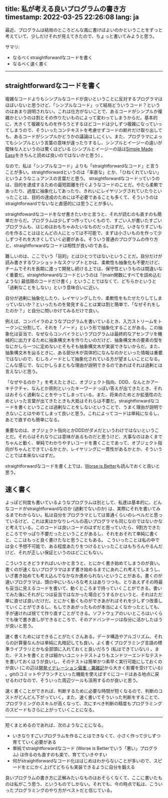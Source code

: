 title: 私が考える良いプログラムの書き方
timestamp: 2022-03-25 22:26:08
lang: ja
---

最近、プログラムは結局のところどんな風に書けばよいのかということをずっと考えていて、少しだけそれが見えてきたので、ちょっと書いてみようと思う。

サマリ:

* なるべくstraightforwardなコードを書く
* なるべく速く書く

<hr>

## straightforwardなコードを書く

複雑なコードよりもシンプルなコードが良いということに反対するプログラマはほぼいないと思うけど、「シンプルなコード」って結局どういうコード？というのはあまり説明されない。これは仕方がないことで、あるコードがシンプルか複雑かというのは割とその作りたいものによって変わってしまうからだ。基本的に、大きくて複雑なものを作ろうとするほどコードは少しずつ複雑になっていってしまうので、そういったコンテキストを考慮せずコードの断片だけ取り出しても、あるコードがシンプルかどうかの議論はしにくい。また、プログラマによってもシンプルという言葉の意味が違ったりするし、シンプルとイージーの違いが曖昧な人というのは驚くほどいる (シンプルとイージーの話は[Simple Made Easy](https://github.com/matthiasn/talk-transcripts/blob/master/Hickey_Rich/SimpleMadeEasy.md)をきちんと読めば良いのではないかと思う) 。

なので、私は「シンプルなコード」よりも「straightforwardなコード」と言うことが多い。straightforwardというのは「率直な」とか、「ひねくれていない」というようなニュアンスの言葉だと思う。
straightforwardなコードっていうのは、目的を達成するための最短距離を行くようなコードのことだ。やたら柔軟であったり、過度に抽象化してあったり、きれいにレイヤリングされていたりといったことは、目的の達成のためには不必要であることも多くて、そういうのはstraightforwardでないなと直感的には思うことが多い。

straightfowardなコードをなぜ書きたいかと言うと、それが読むのも直すのも簡単だからだ。プログラムは少しずつ作っていくもので、すごい人が書いたすごいプログラムも、はじめはおもちゃみたいなものだったはずだ。いきなりすごいものを作ることはほとんどの人にとっては不可能で、まずは小さいものを作って少しずつそれを大きくしていく必要がある。そういう普通のプログラムの作り方と、straightforwardなコードは相性が良いのである。

難しいのは、ここでいう「目的」とはひとつではないということだ。自分だけが読み書きするワンショットなスクリプトとかは、柔軟性も抽象化も不要だけど、チームでそれを長期に渡って開発し続ける上では、保守性というものは間違いなく重要だ。straightforwardなコードというのは「(main関数にすべてを詰め込むような) 最低限のコードだけ書く」ということではなくて、どちらかというと「過剰なことをしない」という意味合いに近い。

自分が過剰に抽象化したり、レイヤリングしたり、柔軟性をもたせたりしてしまっていないか？といったものを発見することは実は割と簡単で、「なぜそれをしたのか？」と自分に問いかけてみるだけで良い。

例えば、コンパイラのようなプログラムを書いているとき、入力ストリームをトークンに分割して、それを「ノード」という形で抽象化することがある。この抽象化は妥当で、なぜならコンパイラというプログラムは最終的なアセンブリを機械的に出力するために抽象構文木を作りたいのだけど、抽象構文木の要素の型をなにかしら一つに定めないとそもそも抽象構文木が実装できないからだ。また、抽象構文木を辿るときに、ある部分木が具体的になんなのかといった情報は重要ではないので、むしろノードとして抽象化されている方が望ましいことになる。こんな感じで、なにかしらまともな理由が説明できるのであればそれは過剰とは言えないと思う。

「なぜやるのか？」を考えたときに、オブジェクト指向、DDD、なんとかアーキテクチャ、なんとか原則といったキーワードっぽい答えが出てきたとき、それはおそらく過剰なことをやってしまっている。また、将来のためとか拡張性のためといった言葉が出てきたときも大抵はそれらは不要だ。straightforwardなコードを書くということは過剰なことをしないということで、うまく理由が説明できないことはやめてしまって良いと思う。これによってコードは単純になるし、あとで直すのも簡単になる。

重要なのは、オブジェクト指向とかDDDがダメだというわけではないということだ。それらはそれなりには意味があるものだと思うけど、大事なのはあくまでちゃんと動く、単純でわかりやすいコードを書くことであって、オブジェクト指向がちゃんとできているかとか、レイヤリングに一貫性があるかとか、そういうことでは本来ないはずだ。

straightforwardなコードを書く上では、[Worse is Better](http://jun-makino.sakura.ne.jp/articles/worse-is-better-ja.html)も読んでおくと良いと思う。

## 速く書く

よっぽど何度も書いているようなプログラムは別として、私達は基本的に、どんなコードがstraightforwardなのか (過剰でないのか) は、実際にそれを書いてみるまでわからない。私は自分をプログラマとしては普通くらいのレベルだと思っているけど、これは実はかなりレベルの高いプログラマも同じなのではないかなと考えている。このコードは良いコードのはずだと思っていたら、9割方できたところでやっぱり不要だったということがあるし、それをおそれて単純に書くと、ここはもっと良く書けたなと思うこともある。
こういったことは私の中では全く予想不可能で、ある程度あたりをつけるといったことはもちろんやるんだけど、それが正しい保証というのはどこにもない。

こういうときどうすればいいかと言うと、とにかく書き始めてしまうのが良い。書くのが速くないプログラマはまず書き始めるまでにあれこれ考えてしまうし、いざ書き始めても考え込んでなかなか進められないということがある。書くのが速いプログラマは、頭の中にいろいろな考えはありつつも、とりあえずその時最も妥当に見えるコードを書いて、動くところまで持っていくことができる。書いてみた後にそれがじつは妥当ではなかった場合どうするかというと、それはただ単に直せば良いだけだ。とにかく動くものができあがればそれを少しずつ改善していくことができるし、もしできあがったものが本当によくなかったとしても、手が速ければ捨てて作り直すことができる。ソフトウェアのいいところはいくらでも後で書き直しができるところで、そのアドバンテージは存分に活かしたほうが良いと思う。

速く書くためにはできることがたくさんある。データ構造やアルゴリズム、それらの計算量なんかは単純に丸暗記しても良い。よく書くプログラミング言語の標準ライブラリとかも全部頭に入れておくと良いだろう (私はできていない) 。また、テストを書くときは細かいユニットテストよりもエンドツーエンドなテストを書いておくほうが良いし、そのテストは簡単かつ素早く実行可能にしておくのが良い (この辺は[開発イテレーション偏重 - 兼雑記](https://shinh.hatenablog.com/entry/2019/09/12/201335)から大きく影響を受けている) 。gitのコミットやブランチといった機能を使えばすぐにコードはある地点に戻せるわけなので、そういった周辺ツールも活用するのが良いと思う。

速く書くことができれば、判断するために必要な時間が短くなるので、判断のコストがどんどん下がっていく。また、速く書いてそういった判断をすることで、プログラミングのスキルが高くなって、次にすべき判断の精度もプログラミングのスピードもさらに上がっていくことになる。

<hr>

短くまとめるのであれば、次のようなことになる。

* いきなりすごいプログラムを作ることはできなくて、小さく作って少しずつ育てていく必要がある
* 単純でstraightforwardなコード (Worse is Betterでいう「悪い」プログラム) は作るのも直すのも楽で、育てていきやすい
* 何がstraightforwardなコード化ははじめはわからないことが多いので、スピードをとにかく上げてどちらも実装できるように自分を鍛える

良いプログラムの書き方に正解みたいなものはおそらくなくて、ここに書いたものは私がこう思う、というものでしかない。それでも、今の時点で私は、こういったプログラミングのやり方がベストだと信じている。
